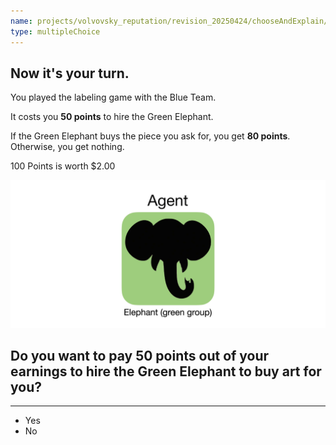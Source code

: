 ```yaml
---
name: projects/volvovsky_reputation/revision_20250424/chooseAndExplain/hiring_choice_fixed.md
type: multipleChoice
---
```


## Now it's your turn.

You played the labeling game with the Blue Team.

It costs you **50 points** to hire the Green Elephant.

If the Green Elephant buys the piece you ask for, you get **80 points**. Otherwise, you get nothing.

100 Points is worth $2.00

![elephant image](projects/volvovsky_reputation/agent_elephant.jpg)

## Do you want to pay 50 points out of your earnings to hire the Green Elephant to buy art for you?

---

- Yes
- No
